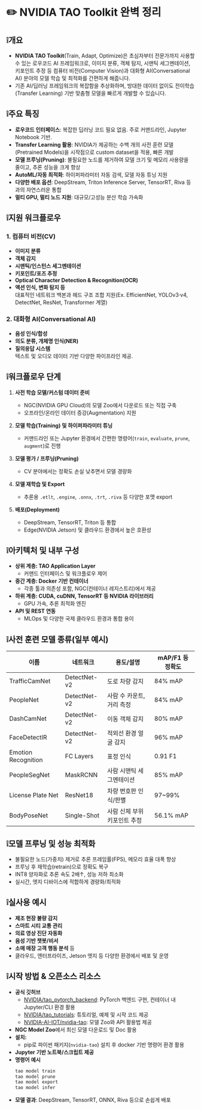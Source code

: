 # ✏️ NVIDIA TAO Toolkit 완벽 정리

## ❕개요

- **NVIDIA TAO Toolkit**(Train, Adapt, Optimize)은 초심자부터 전문가까지 사용할 수 있는 로우코드 AI 프레임워크로, 이미지 분류, 객체 탐지, 시맨틱 세그멘테이션, 키포인트 추정 등 컴퓨터 비전(Computer Vision)과 대화형 AI(Conversational AI) 분야의 모델 학습 및 최적화를 간편하게 해줍니다. 
- 기존 AI/딥러닝 프레임워크의 복잡함을 추상화하며, 방대한 데이터 없이도 전이학습(Transfer Learning) 기반 맞춤형 모델을 빠르게 개발할 수 있습니다.

## ❕주요 특징

- **로우코드 인터페이스**: 복잡한 딥러닝 코드 필요 없음. 주로 커맨드라인, Jupyter Notebook 기반.
- **Transfer Learning 활용**: NVIDIA가 제공하는 수백 개의 사전 훈련 모델(Pretrained Models)을 시작점으로 custom dataset을 적용, 빠른 개발
- **모델 프루닝(Pruning)**: 불필요한 노드를 제거하여 모델 크기 및 메모리 사용량을 줄이고, 추론 성능을 크게 향상
- **AutoML/자동 최적화**: 하이퍼파라미터 자동 검색, 모델 자동 튜닝 지원
- **다양한 배포 옵션**: DeepStream, Triton Inference Server, TensorRT, Riva 등과의 자연스러운 통합
- **멀티 GPU, 멀티 노드 지원**: 대규모/고성능 분산 학습 가속화

## ❕지원 워크플로우

### 1. 컴퓨터 비전(CV)  
- **이미지 분류**
- **객체 감지**
- **시맨틱/인스턴스 세그멘테이션**
- **키포인트/포즈 추정**
- **Optical Character Detection & Recognition(OCR)**
- **액션 인식, 변화 탐지 등**  
대표적인 네트워크 백본과 헤드 구조 조합 지원(Ex. EfficientNet, YOLOv3·v4, DetectNet, ResNet, Transformer 계열)

### 2. 대화형 AI(Conversational AI)
- **음성 인식/합성**
- **의도 분류, 개체명 인식(NER)**
- **질의응답 시스템**  
텍스트 및 오디오 데이터 기반 다양한 파이프라인 제공.

## ❕워크플로우 단계

1. **사전 학습 모델/커스텀 데이터 준비**  
   - NGC(NVIDIA GPU Cloud)의 모델 Zoo에서 다운로드 또는 직접 구축
   - 오프라인/온라인 데이터 증강(Augmentation) 지원

2. **모델 학습(Training) 및 하이퍼파라미터 튜닝**
   - 커맨드라인 또는 Jupyter 환경에서 간편한 명령어(`train`, `evaluate`, `prune`, `augment`)로 진행

3. **모델 평가 / 프루닝(Pruning)**
   - CV 분야에서는 정확도 손실 낮추면서 모델 경량화

4. **모델 재학습 및 Export**
   - 추론용 `.etlt`, `.engine`, `.onnx`, `.trt`, `.riva` 등 다양한 포맷 export  

5. **배포(Deployment)**
   - DeepStream, TensorRT, Triton 등 통합
   - Edge(NVIDIA Jetson) 및 클라우드 환경에서 높은 호환성

## ❕아키텍처 및 내부 구성

- **상위 계층: TAO Application Layer**
  - 커맨드 인터페이스 및 워크플로우 제어
- **중간 계층: Docker 기반 컨테이너**
  - 각종 툴과 의존성 포함, NGC(컨테이너 레지스트리)에서 제공
- **하위 계층: CUDA, cuDNN, TensorRT 등 NVIDIA 라이브러리**
  - GPU 가속, 추론 최적화 엔진  
- **API 및 REST 연동**  
  - MLOps 및 다양한 국제 클라우드 환경과 통합 용이

## ❕사전 훈련 모델 종류(일부 예시)

| 이름                | 네트워크     | 용도/설명                             | mAP/F1 등 정확도 |
|---------------------|--------------|--------------------------------------|------------------|
| TrafficCamNet       | DetectNet-v2 | 도로 차량 감지                       | 84% mAP          |
| PeopleNet           | DetectNet-v2 | 사람 수 카운트, 거리 측정             | 84% mAP          |
| DashCamNet          | DetectNet-v2 | 이동 객체 감지                        | 80% mAP          |
| FaceDetectIR        | DetectNet-v2 | 적외선 환경 얼굴 감지                 | 96% mAP          |
| Emotion Recognition | FC Layers    | 표정 인식                             | 0.91 F1          |
| PeopleSegNet        | MaskRCNN     | 사람 시맨틱 세그멘테이션              | 85% mAP          |
| License Plate Net   | ResNet18     | 차량 번호판 인식/판별                 | 97~99%            |
| BodyPoseNet         | Single-Shot  | 사람 신체 부위 키포인트 추정          | 56.1% mAP         |

## ❕모델 프루닝 및 성능 최적화

- 불필요한 노드(가중치) 제거로 추론 프레임률(FPS), 메모리 효율 대폭 향상
- 프루닝 후 재학습(retrain)으로 정확도 복구
- INT8 양자화로 추론 속도 2배↑, 성능 저하 최소화
- 실시간, 엣지 디바이스에 적합하게 경량화/최적화

## ❕실사용 예시

- **제조 현장 불량 감지**
- **스마트 시티 교통 관리**
- **의료 영상 진단 자동화**
- **음성 기반 챗봇/비서**
- **소매 매장 고객 행동 분석** 등
- 클라우드, 엔터프라이즈, Jetson 엣지 등 다양한 환경에서 배포 및 운영

## ❕시작 방법 & 오픈소스 리소스

- **공식 깃허브**  
  - [NVIDIA/tao_pytorch_backend](https://github.com/NVIDIA/tao_pytorch_backend): PyTorch 백엔드 구현, 컨테이너 내 Jupyter/CLI 환경 활용
  - [NVIDIA/tao_tutorials](https://github.com/NVIDIA/tao_tutorials): 튜토리얼, 예제 및 시작 코드 제공
  - [NVIDIA-AI-IOT/nvidia-tao](https://github.com/NVIDIA-AI-IOT/nvidia-tao): 모델 Zoo와 API 활용법 제공
- **NGC Model Zoo**에서 최신 모델 다운로드 및 Doc 활용
- **설치:**  
  - pip로 파이썬 패키지(`nvidia-tao`) 설치 후 docker 기반 명령어 환경 활용
- **Jupyter 기반 노트북/스크립트 제공**  
- **명령어 예시**  
  ```bash
  tao model train 
  tao model prune 
  tao model export 
  tao model infer 
  ```
- **모델 결과**: DeepStream, TensorRT, ONNX, Riva 등으로 손쉽게 배포

